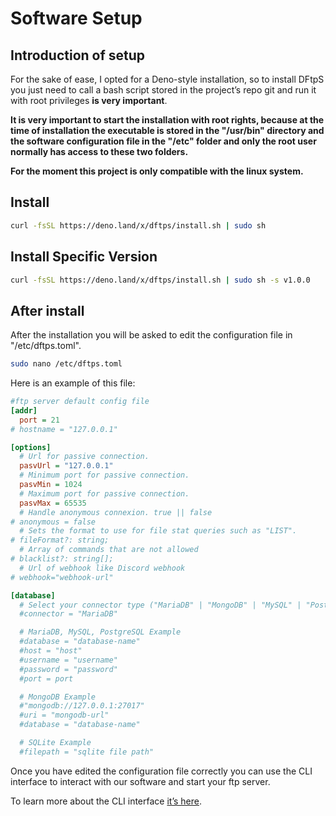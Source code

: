 # Software Setup

## Introduction of setup

For the sake of ease, I opted for a Deno-style installation, so to install DFtpS you just need to call a bash script stored in the project’s repo git and run it with root privileges **is very important**.

**It is very important to start the installation with root rights, because at the time of installation the executable is stored in the "/usr/bin" directory and the software configuration file in the "/etc" folder and only the root user normally has access to these two folders.**

**For the moment this project is only compatible with the linux system.**

## Install

```sh
curl -fsSL https://deno.land/x/dftps/install.sh | sudo sh
```

## Install Specific Version

```sh
curl -fsSL https://deno.land/x/dftps/install.sh | sudo sh -s v1.0.0
```

## After install

After the installation you will be asked to edit the configuration file in "/etc/dftps.toml".

```sh
sudo nano /etc/dftps.toml
```

Here is an example of this file:

```ini
#ftp server default config file
[addr]
  port = 21
# hostname = "127.0.0.1"

[options]
  # Url for passive connection.
  pasvUrl = "127.0.0.1"
  # Minimum port for passive connection.
  pasvMin = 1024
  # Maximum port for passive connection.
  pasvMax = 65535
  # Handle anonymous connexion. true || false
# anonymous = false
  # Sets the format to use for file stat queries such as "LIST".
# fileFormat?: string;
  # Array of commands that are not allowed
# blacklist?: string[];
  # Url of webhook like Discord webhook
# webhook="webhook-url"

[database]
  # Select your connector type ("MariaDB" | "MongoDB" | "MySQL" | "PostgreSQL" | "SQLite")
  #connector = "MariaDB"

  # MariaDB, MySQL, PostgreSQL Example
  #database = "database-name"
  #host = "host"
  #username = "username"
  #password = "password"
  #port = port

  # MongoDB Example
  #"mongodb://127.0.0.1:27017"
  #uri = "mongodb-url"
  #database = "database-name"

  # SQLite Example
  #filepath = "sqlite file path"
```

Once you have edited the configuration file correctly you can use the CLI interface to interact with our software and start your ftp server.

To learn more about the CLI interface [it’s here](./cli).
